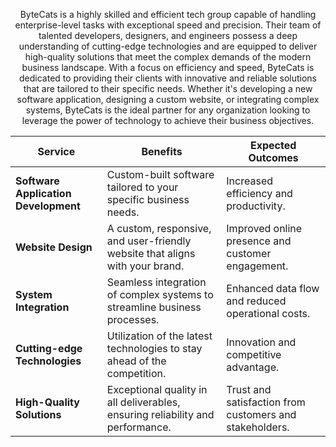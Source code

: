 <div align="center";>


ByteCats is a highly skilled and efficient tech group capable of handling enterprise-level tasks with exceptional speed and precision. Their team of talented developers, designers, and engineers possess a deep understanding of cutting-edge technologies and are equipped to deliver high-quality solutions that meet the complex demands of the modern business landscape. With a focus on efficiency and speed, ByteCats is dedicated to providing their clients with innovative and reliable solutions that are tailored to their specific needs. Whether it's developing a new software application, designing a custom website, or integrating complex systems, ByteCats is the ideal partner for any organization looking to leverage the power of technology to achieve their business objectives.

| Service | Benefits | Expected Outcomes |
| --- | --- | --- |
| **Software Application Development** | Custom-built software tailored to your specific business needs. | Increased efficiency and productivity. |
| **Website Design** | A custom, responsive, and user-friendly website that aligns with your brand. | Improved online presence and customer engagement. |
| **System Integration** | Seamless integration of complex systems to streamline business processes. | Enhanced data flow and reduced operational costs. |
| **Cutting-edge Technologies** | Utilization of the latest technologies to stay ahead of the competition. | Innovation and competitive advantage. |
| **High-Quality Solutions** | Exceptional quality in all deliverables, ensuring reliability and performance. | Trust and satisfaction from customers and stakeholders. |

</div>
